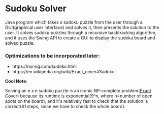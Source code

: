 # Sudoku Solver
<p>
Java program which takes a sudoku puzzle from the user through a GUI(graphical user interface) and solves it, then presents the solution to the user. It solves sudoku puzzles through a recursive backtracking algorithm, and it uses the Swing API to create a GUI to display the sudoku board and solved puzzle.
</p>

  <h3>Optimizations to be incorporated later:</h3>
  <ul>
    <li>https://norvig.com/sudoku.html</li>
    <li>https://en.wikipedia.org/wiki/Exact_cover#Sudoku</li>
  </ul>

<b>Cool Note:</b> 
<p>
  Solving an n x n sudoku puzzle is an iconic NP-complete problem(<a href="https://en.wikipedia.org/wiki/Exact_cover">Exact Cover</a>) because its runtime is exponential(9^n, where n=number of open spots on the board), and it's relatively fast to check that the solution is correct(81 steps, since we have to check the whole board).
</p>
